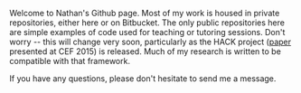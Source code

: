 Welcome to Nathan's Github page. Most of my work is housed in private repositories, either here or on Bitbucket. The only public repositories here are simple examples of code used for teaching or tutoring sessions. Don't worry -- this will change very soon, particularly as the HACK project ([paper](https://editorialexpress.com/cgi-bin/conference/download.cgi?db_name=CEF2015&paper_id=523) presented at CEF 2015) is released. Much of my research is written to be compatible with that framework.

If you have any questions, please don't hesitate to send me a message.
